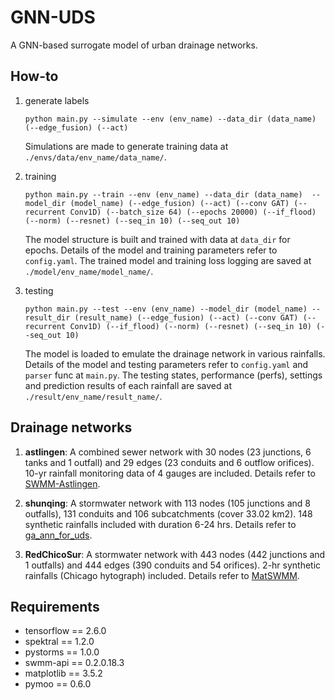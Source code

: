 # GNN-UDS
 A GNN-based surrogate model of urban drainage networks.

## How-to
1. generate labels

    ```
    python main.py --simulate --env (env_name) --data_dir (data_name) (--edge_fusion) (--act)
    ```

    Simulations are made to generate training data at `./envs/data/env_name/data_name/`.

2. training

    ```
    python main.py --train --env (env_name) --data_dir (data_name)  --model_dir (model_name) (--edge_fusion) (--act) (--conv GAT) (--recurrent Conv1D) (--batch_size 64) (--epochs 20000) (--if_flood) (--norm) (--resnet) (--seq_in 10) (--seq_out 10)
    ```

    The model structure is built and trained with data at `data_dir` for epochs. Details of the model and training parameters refer to `config.yaml`. The trained model and training loss logging are saved at `./model/env_name/model_name/`.

3. testing

    ```
    python main.py --test --env (env_name) --model_dir (model_name) --result_dir (result_name) (--edge_fusion) (--act) (--conv GAT) (--recurrent Conv1D) (--if_flood) (--norm) (--resnet) (--seq_in 10) (--seq_out 10)
    ```

    The model is loaded to emulate the drainage network in various rainfalls. Details of the model and testing parameters refer to `config.yaml` and `parser` func at `main.py`. The testing states, performance (perfs), settings and prediction results of each rainfall are saved at `./result/env_name/result_name/`.


## Drainage networks
1. **astlingen**: A combined sewer network with 30 nodes (23 junctions, 6 tanks and 1 outfall) and 29 edges (23 conduits and 6 outflow orifices). 10-yr rainfall monitoring data of 4 gauges are included. Details refer to [SWMM-Astlingen](https://github.com/open-toolbox/SWMM-Astlingen).

2. **shunqing**: A stormwater network with 113 nodes (105 junctions and 8 outfalls), 131 conduits and 106 subcatchments (cover 33.02 km2). 148 synthetic rainfalls included with duration 6-24 hrs. Details refer to [ga_ann_for_uds](https://github.com/lhmygis/ga_ann_for_uds).

3. **RedChicoSur**: A stormwater network with 443 nodes (442 junctions and 1 outfalls) and 444 edges (390 conduits and 54 orifices). 2-hr synthetic rainfalls (Chicago hytograph) included. Details refer to [MatSWMM](https://github.com/gandresr/MatSWMM).

## Requirements
- tensorflow == 2.6.0
- spektral == 1.2.0
- pystorms == 1.0.0
- swmm-api == 0.2.0.18.3
- matplotlib == 3.5.2
- pymoo == 0.6.0
